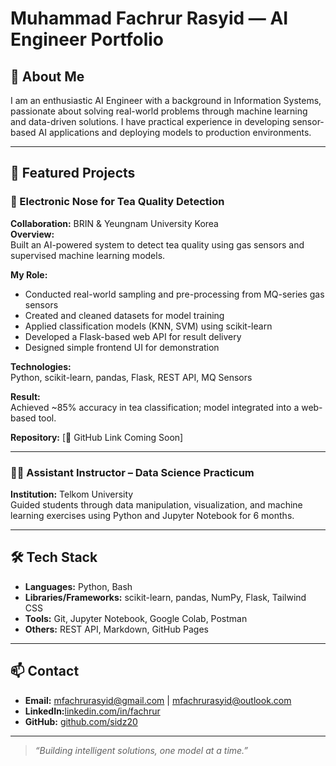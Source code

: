 # Muhammad Fachrur Rasyid — AI Engineer Portfolio

## 👋 About Me
I am an enthusiastic AI Engineer with a background in Information Systems, passionate about solving real-world problems through machine learning and data-driven solutions. I have practical experience in developing sensor-based AI applications and deploying models to production environments.

---

## 🔬 Featured Projects

### 🧪 Electronic Nose for Tea Quality Detection  
**Collaboration:** BRIN & Yeungnam University Korea  
**Overview:**  
Built an AI-powered system to detect tea quality using gas sensors and supervised machine learning models.

**My Role:**
- Conducted real-world sampling and pre-processing from MQ-series gas sensors
- Created and cleaned datasets for model training
- Applied classification models (KNN, SVM) using scikit-learn
- Developed a Flask-based web API for result delivery
- Designed simple frontend UI for demonstration

**Technologies:**  
Python, scikit-learn, pandas, Flask, REST API, MQ Sensors

**Result:**  
Achieved ~85% accuracy in tea classification; model integrated into a web-based tool.

**Repository:** [🔗 GitHub Link Coming Soon]

---

### 👨‍🏫 Assistant Instructor – Data Science Practicum  
**Institution:** Telkom University  
Guided students through data manipulation, visualization, and machine learning exercises using Python and Jupyter Notebook for 6 months.

---

## 🛠️ Tech Stack
- **Languages:** Python, Bash
- **Libraries/Frameworks:** scikit-learn, pandas, NumPy, Flask, Tailwind CSS
- **Tools:** Git, Jupyter Notebook, Google Colab, Postman
- **Others:** REST API, Markdown, GitHub Pages

---

## 📫 Contact
- **Email:** mfachrurasyid@gmail.com | mfachrurasyid@outlook.com
- **LinkedIn:**[linkedin.com/in/fachrur](https://www.linkedin.com/in/fachrurrasyid)  
- **GitHub:** [github.com/sidz20](https://github.com/sidz20)  

---

> *“Building intelligent solutions, one model at a time.”*
